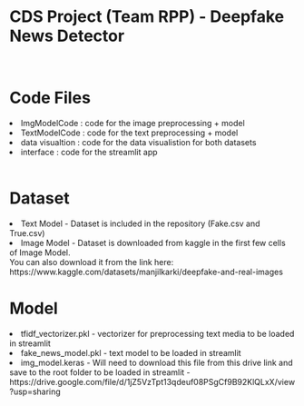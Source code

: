 # CDS Project (Team RPP) - Deepfake News Detector
<br> 

# Code Files 
<li> ImgModelCode : code for the image preprocessing + model</li>
<li> TextModelCode : code for the text preprocessing + model</li>
<li> data visualtion : code for the data visualistion for both datasets</li>
<li> interface : code for the streamlit app</li>
<br> 

# Dataset 
<li> Text Model - Dataset is included in the repository (Fake.csv and True.csv) </li>
<li> Image Model - Dataset is downloaded from kaggle in the first few cells of Image Model. <br> You can also download it from the link here:  https://www.kaggle.com/datasets/manjilkarki/deepfake-and-real-images</li>

# Model
<li> tfidf_vectorizer.pkl - vectorizer for preprocessing text media to be loaded in streamlit</li>
<li> fake_news_model.pkl - text model to be loaded in streamlit</li>
<li> img_model.keras - Will need to download this file from this drive link and save to the root folder to be loaded in streamlit - https://drive.google.com/file/d/1jZ5VzTpt13qdeuf08PSgCf9B92KlQLxX/view?usp=sharing </li>
